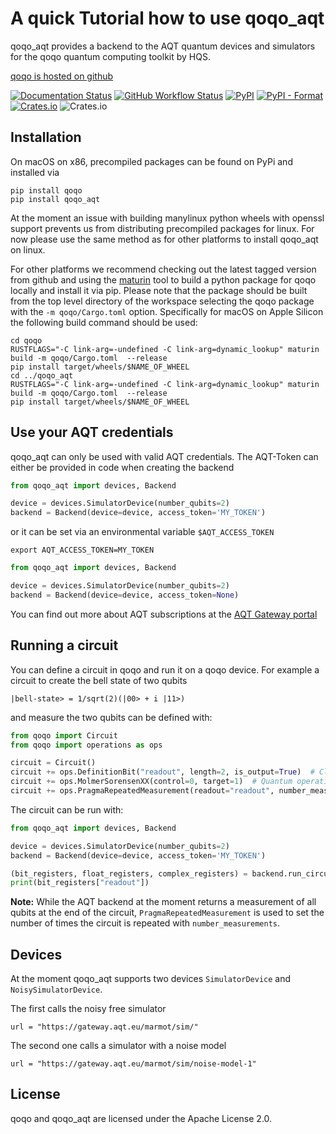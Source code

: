 # A quick Tutorial how to use qoqo_aqt

qoqo_aqt provides a backend to the AQT quantum devices and simulators for the qoqo quantum computing toolkit by HQS.

[qoqo is hosted on github](https://github.com/HQSquantumsimulations/qoqo)

[![Documentation Status](https://readthedocs.org/projects/qoqo/badge/?version=latest)](https://qoqo.readthedocs.io/en/latest/?badge=latest)
[![GitHub Workflow Status](https://github.com/HQSquantumsimulations/qoqo/workflows/ci_tests/badge.svg)](https://github.com/HQSquantumsimulations/qoqo/actions)
[![PyPI](https://img.shields.io/pypi/v/qoqo)](https://pypi.org/project/qoqo/)
[![PyPI - Format](https://img.shields.io/pypi/format/qoqo)](https://pypi.org/project/qoqo/)
[![Crates.io](https://img.shields.io/crates/v/roqoqo)](https://crates.io/crates/qoqo)
![Crates.io](https://img.shields.io/crates/l/qoqo)


## Installation

On macOS on x86, precompiled packages can be found on PyPi and installed via

```shell
pip install qoqo
pip install qoqo_aqt
```

At the moment an issue with building manylinux python wheels with openssl support prevents us from distributing precompiled packages for linux.
For now please use the same method as for other platforms to install qoqo_aqt on linux.

For other platforms we recommend checking out the latest tagged version from github and using the [maturin](https://github.com/PyO3/maturin) tool to build a python package for qoqo locally and install it via pip.
Please note that the package should be built from the top level directory of the workspace selecting the qoqo package with the `-m qoqo/Cargo.toml` option.
Specifically for macOS on Apple Silicon the following build command should be used:

```shell
cd qoqo
RUSTFLAGS="-C link-arg=-undefined -C link-arg=dynamic_lookup" maturin build -m qoqo/Cargo.toml  --release
pip install target/wheels/$NAME_OF_WHEEL
cd ../qoqo_aqt
RUSTFLAGS="-C link-arg=-undefined -C link-arg=dynamic_lookup" maturin build -m qoqo/Cargo.toml  --release
pip install target/wheels/$NAME_OF_WHEEL
```

## Use your AQT credentials

qoqo_aqt can only be used with valid AQT credentials.
The AQT-Token can either be provided in code when creating the backend 
```python
from qoqo_aqt import devices, Backend

device = devices.SimulatorDevice(number_qubits=2)
backend = Backend(device=device, access_token='MY_TOKEN')

```

or it can be set via an environmental variable `$AQT_ACCESS_TOKEN`

```shell
export AQT_ACCESS_TOKEN=MY_TOKEN
```

```python
from qoqo_aqt import devices, Backend

device = devices.SimulatorDevice(number_qubits=2)
backend = Backend(device=device, access_token=None)
```

You can find out more about AQT subscriptions at the [AQT Gateway portal](https://gateway-portal.aqt.eu/)

## Running a circuit

You can define a circuit in qoqo and run it on a qoqo device.
For example a circuit to create the bell state of two qubits

```
|bell-state> = 1/sqrt(2)(|00> + i |11>)
```

and measure the two qubits can be defined with:

```python
from qoqo import Circuit
from qoqo import operations as ops

circuit = Circuit()
circuit += ops.DefinitionBit("readout", length=2, is_output=True)  # Classical register for readout
circuit += ops.MolmerSorensenXX(control=0, target=1)  # Quantum operations
circuit += ops.PragmaRepeatedMeasurement(readout="readout", number_measurements=100)  # Measuring qubits
```

The circuit can be run with:

```python
from qoqo_aqt import devices, Backend

device = devices.SimulatorDevice(number_qubits=2)
backend = Backend(device=device, access_token='MY_TOKEN')

(bit_registers, float_registers, complex_registers) = backend.run_circuit(circuit)
print(bit_registers["readout"])
```

**Note:** While the AQT backend at the moment returns a measurement of all qubits at the end of the circuit, `PragmaRepeatedMeasurement` is used to set the number of times the circuit is repeated with `number_measurements`.

## Devices

At the moment qoqo_aqt supports two devices `SimulatorDevice` and `NoisySimulatorDevice`.

The first calls the noisy free simulator

```
url = "https://gateway.aqt.eu/marmot/sim/"
```

The second one calls a simulator with a noise model

```
url = "https://gateway.aqt.eu/marmot/sim/noise-model-1"
```

## License
qoqo and qoqo_aqt are licensed under the Apache License 2.0.
